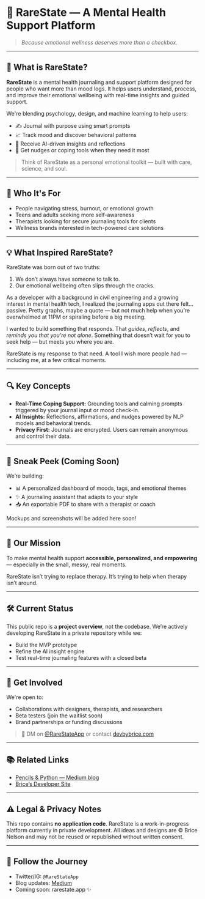 # 🧠 RareState — A Mental Health Support Platform

> *Because emotional wellness deserves more than a checkbox.*

---

## 🌟 What is RareState?

**RareState** is a mental health journaling and support platform designed for people who want more than mood logs. It helps users understand, process, and improve their emotional wellbeing with real-time insights and guided support.

We're blending psychology, design, and machine learning to help users:

* ✍️ Journal with purpose using smart prompts
* 📈 Track mood and discover behavioral patterns
* 🧠 Receive AI-driven insights and reflections
* 💬 Get nudges or coping tools when they need it most

> Think of RareState as a personal emotional toolkit — built with care, science, and soul.

---

## 🎯 Who It's For

* People navigating stress, burnout, or emotional growth
* Teens and adults seeking more self-awareness
* Therapists looking for secure journaling tools for clients
* Wellness brands interested in tech-powered care solutions

---

## 💡 What Inspired RareState?

RareState was born out of two truths:

1. We don’t always have someone to talk to.
2. Our emotional wellbeing often slips through the cracks.

As a developer with a background in civil engineering and a growing interest in mental health tech, I realized the journaling apps out there felt… passive. Pretty graphs, maybe a quote — but not much help when you’re overwhelmed at 11PM or spiraling before a big meeting.

I wanted to build something that responds. That *guides*, *reflects*, and *reminds you that you're not alone*. Something that doesn’t wait for you to seek help — but meets you where you are.

RareState is my response to that need. A tool I wish more people had — including me, at a few critical moments.

---

## 🔍 Key Concepts

* **Real-Time Coping Support:** Grounding tools and calming prompts triggered by your journal input or mood check-in.
* **AI Insights:** Reflections, affirmations, and nudges powered by NLP models and behavioral trends.
* **Privacy First:** Journals are encrypted. Users can remain anonymous and control their data.

---

## 📸 Sneak Peek (Coming Soon)

We’re building:

* 📊 A personalized dashboard of moods, tags, and emotional themes
* ✨ A journaling assistant that adapts to your style
* 📥 An exportable PDF to share with a therapist or coach

Mockups and screenshots will be added here soon!

---

## 🧭 Our Mission

To make mental health support **accessible, personalized, and empowering** — especially in the small, messy, real moments.

RareState isn’t trying to replace therapy. It’s trying to help when therapy isn’t around.

---

## 🛠 Current Status

This public repo is a **project overview**, not the codebase. We’re actively developing RareState in a private repository while we:

* Build the MVP prototype
* Refine the AI insight engine
* Test real-time journaling features with a closed beta

---

## 🤝 Get Involved

We're open to:

* Collaborations with designers, therapists, and researchers
* Beta testers (join the waitlist soon)
* Brand partnerships or funding discussions

> 💌 DM on [@RareStateApp](https://twitter.com/RareStateApp) or contact [devbybrice.com](https://www.devbybrice.com)

---

## 📚 Related Links

* [Pencils & Python — Medium blog](https://medium.com/@quantshift)
* [Brice’s Developer Site](https://www.devbybrice.com)

---

## ⚠️ Legal & Privacy Notes

This repo contains **no application code**.
RareState is a work-in-progress platform currently in private development. All ideas and designs are © Brice Nelson and may not be reused or republished without written consent.

---

## 📌 Follow the Journey

* Twitter/IG: `@RareStateApp`
* Blog updates: [Medium](https://medium.com/@quantshift)
* Coming soon: rarestate.app ✨
